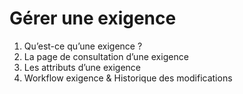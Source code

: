 
# Gérer une exigence
    

1. Qu’est-ce qu’une exigence ?  
2. La page de consultation d’une exigence 
3. Les attributs d’une exigence 
4. Workflow exigence & Historique des modifications


<!--stackedit_data:
eyJoaXN0b3J5IjpbLTMyMDAxOTc4MSwxMDQyMjIwNzJdfQ==
-->